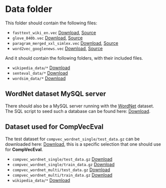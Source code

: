 Data folder
====

This folder should contain the following files:

- `fasttext_wiki_en.vec` [Download](http://blob.thijs.ai/compvec/fasttext_wiki_en.vec.gz), [Source](https://github.com/facebookresearch/fastText/blob/master/pretrained-vectors.md)
- `glove_840b.vec` [Download](http://blob.thijs.ai/compvec/glove_840b.vec.gz), [Source](https://nlp.stanford.edu/projects/glove/)
- `paragram_merged_xxl_simlex.vec` [Download](http://blob.thijs.ai/compvec/paragram_merged_xxl_simlex.vec.gz), [Source](http://www.cs.cmu.edu/~jwieting/)
- `word2vec_googlenews.vec` [Download](http://blob.thijs.ai/compvec/word2vec_googlenews.vec.gz), [Source](https://drive.google.com/file/d/0B7XkCwpI5KDYNlNUTTlSS21pQmM/edit?usp=sharing)

And it should contain the following folders, with their included files.

- `wikipedia_data/*` [Download](http://blob.thijs.ai/compvec/wikipedia_data.tar.gz)
- `senteval_data/*` [Download](http://blob.thijs.ai/compvec/senteval_data.tar.gz)
- `wordsim_data/*` [Download](http://blob.thijs.ai/compvec/wordsim_data.tar.gz)

WordNet dataset MySQL server
------

There should also be a MySQL server running with the [WordNet](http://wordnet.princeton.edu) dataset. The SQL script to seed such a database can be found here: [Download](http://blob.thijs.ai/compvec/wordnet_data.tar.gz).

Dataset used for CompVecEval
------

The test dataset for `compvec_wordnet_single/test_data.gz` can be downloaded here: [Download](http://blob.thijs.ai/compvec/compvec_wordnet_single/test_data.gz), this is a specific selection that one should use for **CompVecEval**.

-  `compvec_wordnet_single/test_data.gz` [Download](http://blob.thijs.ai/compvec/compvec_wordnet_single/test_data.gz)
-  `compvec_wordnet_single/train_data.gz` [Download](http://blob.thijs.ai/compvec/compvec_wordnet_single/train_data.gz)
-  `compvec_wordnet_multi/test_data.gz` [Download](http://blob.thijs.ai/compvec/compvec_wordnet_multi/test_data.gz)
-  `compvec_wordnet_multi/train_data.gz` [Download](http://blob.thijs.ai/compvec/compvec_wordnet_multi/train_data.gz)
-  `wikipedia_data/*` [Download](http://blob.thijs.ai/compvec/wikipedia_data.tar.gz)
